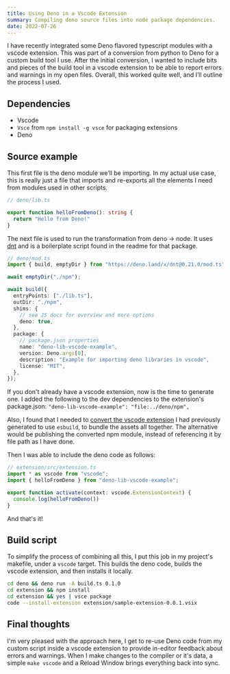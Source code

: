 ```yaml
---
title: Using Deno in a Vscode Extension
summary: Compiling deno source files into node package dependencies.
date: 2022-07-26
---
```


I have recently integrated some Deno flavored typescript modules with a vscode extension.
This was part of a conversion from python to Deno for a custom build tool I use.
After the initial conversion, I wanted to include bits and pieces of the build tool in a vscode extension to be able to report errors and warnings in my open files.
Overall, this worked quite well, and I’ll outline the process I used.

## Dependencies
* Vscode
* `Vsce` from `npm install -g vsce` for packaging extensions
* Deno

## Source example
This first file is the deno module we’ll be importing. In my actual use case, this is really just a file that imports and re-exports all the elements I need from modules used in other scripts.

```ts
// deno/lib.ts

export function helloFromDeno(): string {
  return "Hello from Deno!"
}
```

The next file is used to run the transformation from deno -> node. It uses [dnt](https://deno.land/x/dnt@0.21.0) and is a boilerplate script found in the readme for that package.

```ts
// deno/mod.ts
import { build, emptyDir } from "https://deno.land/x/dnt@0.21.0/mod.ts";

await emptyDir("./npm");

await build({
  entryPoints: ["./lib.ts"],
  outDir: "./npm",
  shims: {
    // see JS docs for overview and more options
    deno: true,
  },
  package: {
    // package.json properties
    name: "deno-lib-vscode-example",
    version: Deno.args[0],
    description: "Example for importing deno libraries in vscode",
    license: "MIT",
  },
});

```

If you don't already have a vscode extension, now is the time to generate one.
I added the following to the dev dependencies to the extension's package.json: `"deno-lib-vscode-example": "file:../deno/npm",`

Also, I found that I needed to [convert the vscode extension](https://code.visualstudio.com/api/working-with-extensions/bundling-extension) I had previously generated to use `esbuild`, to bundle the assets all together. The alternative would be publishing the converted npm module, instead of referencing it by file path as I have done.

Then I was able to include the deno code as follows:

```ts
// extension/src/extension.ts
import * as vscode from "vscode";
import { helloFromDeno } from "deno-lib-vscode-example";

export function activate(context: vscode.ExtensionContext) {
  console.log(helloFromDeno())
}
```

And that's it!

## Build script
To simplify the process of combining all this, I put this job in my project's makefile, under a `vscode` target. This builds the deno code, builds the vscode extension, and then installs it locally.

```bash
cd deno && deno run -A build.ts 0.1.0
cd extension && npm install
cd extension && yes | vsce package
code --install-extension extension/sample-extension-0.0.1.vsix
```

## Final thoughts
I'm very pleased with the approach here, I get to re-use Deno code from my custom script inside a vscode extension to provide in-editor feedback about errors and warnings.
When I make changes to the compiler or it's data, a simple `make vscode` and a Reload Window brings everything back into sync.
